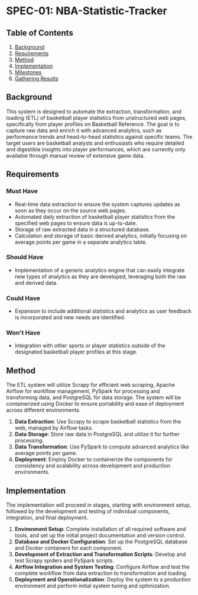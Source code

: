 # SPEC-01: NBA-Statistic-Tracker

## Table of Contents
1. [Background](#background)
2. [Requirements](#requirements)
3. [Method](#method)
4. [Implementation](#implementation)
5. [Milestones](#milestones)
6. [Gathering Results](#gathering-results)

## Background
This system is designed to automate the extraction, transformation, and loading (ETL) of basketball player statistics from unstructured web pages, specifically from player profiles on Basketball Reference. The goal is to capture raw data and enrich it with advanced analytics, such as performance trends and head-to-head statistics against specific teams. The target users are basketball analysts and enthusiasts who require detailed and digestible insights into player performances, which are currently only available through manual review of extensive game data.

## Requirements

### Must Have
- Real-time data extraction to ensure the system captures updates as soon as they occur on the source web pages.
- Automated daily extraction of basketball player statistics from the specified web pages to ensure data is up-to-date.
- Storage of raw extracted data in a structured database.
- Calculation and storage of basic derived analytics, initially focusing on average points per game in a separate analytics table.

### Should Have
- Implementation of a generic analytics engine that can easily integrate new types of analytics as they are developed, leveraging both the raw and derived data.

### Could Have
- Expansion to include additional statistics and analytics as user feedback is incorporated and new needs are identified.

### Won't Have
- Integration with other sports or player statistics outside of the designated basketball player profiles at this stage.

## Method
The ETL system will utilize Scrapy for efficient web scraping, Apache Airflow for workflow management, PySpark for processing and transforming data, and PostgreSQL for data storage. The system will be containerized using Docker to ensure portability and ease of deployment across different environments.

1. **Data Extraction**: Use Scrapy to scrape basketball statistics from the web, managed by Airflow tasks.
2. **Data Storage**: Store raw data in PostgreSQL and utilize it for further processing.
3. **Data Transformation**: Use PySpark to compute advanced analytics like average points per game.
4. **Deployment**: Employ Docker to containerize the components for consistency and scalability across development and production environments.

## Implementation
The implementation will proceed in stages, starting with environment setup, followed by the development and testing of individual components, integration, and final deployment.

1. **Environment Setup**: Complete installation of all required software and tools, and set up the initial project documentation and version control.
2. **Database and Docker Configuration**: Set up the PostgreSQL database and Docker containers for each component.
3. **Development of Extraction and Transformation Scripts**: Develop and test Scrapy spiders and PySpark scripts.
4. **Airflow Integration and System Testing**: Configure Airflow and test the complete workflow from data extraction to transformation and loading.
5. **Deployment and Operationalization**: Deploy the system to a production environment and perform initial system tuning and optimization.
